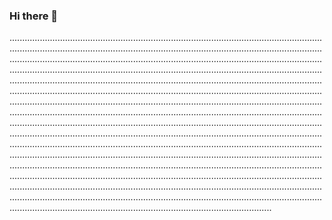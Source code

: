 ### Hi there 👋

........................................................................................................................................................................................................................................................................................................................................................................................................................................................................................................................................................................................................................................................................................................................................................................................................................................................................................................................................................................................................................................................................................................................................................................................................................................................................................................................................................................................................................................................................................................................................................................................................................................................................................................................................................................................................................................................................................................................................................................................................................................................................................................................................................................